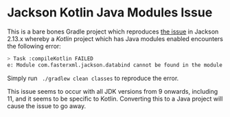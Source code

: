 # Jackson Kotlin Java Modules Issue

This is a bare bones Gradle project which reproduces [the issue](https://github.com/FasterXML/jackson-databind/issues/3319)
in Jackson 2.13.x whereby a _Kotlin_ project which has Java modules enabled encounters the following error:

```bash
> Task :compileKotlin FAILED
e: Module com.fasterxml.jackson.databind cannot be found in the module graph
```

Simply run ` ./gradlew clean classes` to reproduce the error.

This issue seems to occur with all JDK versions from 9 onwards, including 11, and it seems to be specific to Kotlin.
Converting this to a Java project will cause the issue to go away.
